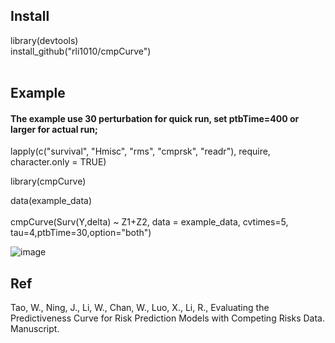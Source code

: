 ## Install
library(devtools)<br>
install_github("rli1010/cmpCurve")<br><br>

## Example
#### The example use 30 perturbation for quick run, set ptbTime=400 or larger for actual run;

lapply(c("survival", "Hmisc", "rms", "cmprsk", "readr"), require, character.only = TRUE) <br>


library(cmpCurve)<br>

data(example_data)<br><br>
cmpCurve(Surv(Y,delta) ~ Z1+Z2, data = example_data, cvtimes=5, tau=4,ptbTime=30,option="both")<br>

![image](https://github.com/user-attachments/assets/c2cebe53-3154-4bad-8423-b7dd02b83653)


## Ref
Tao, W., Ning, J., Li, W., Chan, W., Luo, X., Li, R., Evaluating the Predictiveness Curve for Risk Prediction Models with Competing Risks Data. Manuscript.  

